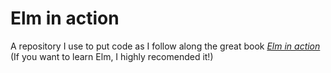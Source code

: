 # Elm in action

A repository I use to put code as I follow along the great book [_Elm in action_](https://www.manning.com/books/elm-in-action) (If you want to learn Elm, I highly recomended it!)
